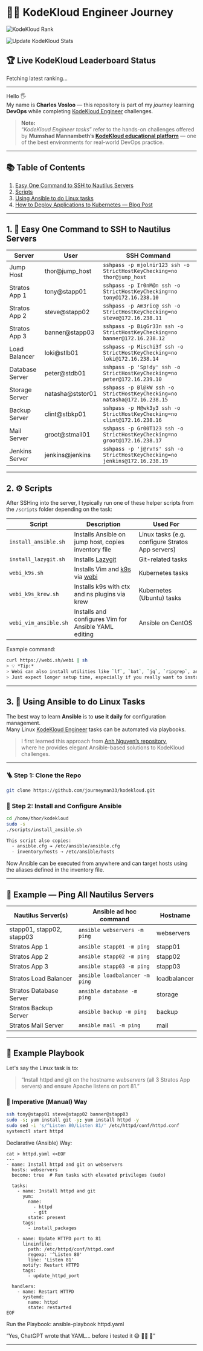 # 🧑‍💻 KodeKloud Engineer Journey
![KodeKloud Rank](https://img.shields.io/badge/KodeKloud_Rank-5th_–_363955_Points-blue?style=for-the-badge&logo=kubernetes)

![Update KodeKloud Stats](https://github.com/journeyman33/kodekloud/actions/workflows/update-kodekloud-stats.yml/badge.svg)

## 🏆 Live KodeKloud Leaderboard Status
<!-- KK_STATS_START -->
Fetching latest ranking...
<!-- KK_STATS_END -->
---
Hello 🖐️  
My name is **Charles Vosloo** — this repository is part of my *journey* learning **DevOps** while completing [KodeKloud Engineer](https://engineer.kodekloud.com/) challenges.

> **Note:**  
> “*KodeKloud Engineer tasks*” refer to the hands-on challenges offered by **Mumshad Mannambeth’s [KodeKloud educational platform](https://kodekloud.com/)** — one of the best environments for real-world DevOps practice.

---

## 📚 Table of Contents
1. [Easy One Command to SSH to Nautilus Servers](#1-easy-one-command-to-ssh-to-nautilus-servers)
2. [Scripts](#2-scripts)
3. [Using Ansible to do Linux tasks](#3-using-ansible-to-do-linux-tasks)
4. [How to Deploy Applications to Kubernetes — Blog Post](https://journeyman33.github.io/hugo-site/)

---

## 1. 🧩 Easy One Command to SSH to Nautilus Servers

| Server | User | SSH Command |
|--------|------|-------------|
| Jump Host | thor@jump_host | `sshpass -p mjolnir123 ssh -o StrictHostKeyChecking=no thor@jump_host` |
| Stratos App 1 | tony@stapp01 | `sshpass -p Ir0nM@n ssh -o StrictHostKeyChecking=no tony@172.16.238.10` |
| Stratos App 2 | steve@stapp02 | `sshpass -p Am3ric@ ssh -o StrictHostKeyChecking=no steve@172.16.238.11` |
| Stratos App 3 | banner@stapp03 | `sshpass -p BigGr33n ssh -o StrictHostKeyChecking=no banner@172.16.238.12` |
| Load Balancer | loki@stlb01 | `sshpass -p Mischi3f ssh -o StrictHostKeyChecking=no loki@172.16.238.14` |
| Database Server | peter@stdb01 | `sshpass -p 'Sp!dy' ssh -o StrictHostKeyChecking=no peter@172.16.239.10` |
| Storage Server | natasha@ststor01 | `sshpass -p Bl@kW ssh -o StrictHostKeyChecking=no natasha@172.16.238.15` |
| Backup Server | clint@stbkp01 | `sshpass -p H@wk3y3 ssh -o StrictHostKeyChecking=no clint@172.16.238.16` |
| Mail Server | groot@stmail01 | `sshpass -p Gr00T123 ssh -o StrictHostKeyChecking=no groot@172.16.238.17` |
| Jenkins Server | jenkins@jenkins | `sshpass -p 'j@rv!s' ssh -o StrictHostKeyChecking=no jenkins@172.16.238.19` |

---

## 2. ⚙️ Scripts

After SSHing into the server, I typically run one of these helper scripts from the `/scripts` folder depending on the task:

| Script | Description | Used For |
|--------|--------------|----------|
| `install_ansible.sh` | Installs Ansible on jump host, copies inventory file | Linux tasks (e.g. configure Stratos App servers) |
| `install_lazygit.sh` | Installs [Lazygit](https://github.com/jesseduffield/lazygit) | Git-related tasks |
| `webi_k9s.sh` | Installs Vim and [k9s](https://k9scli.io/) via [webi](https://webinstall.dev/webi/) | Kubernetes tasks |
| `webi_k9s_krew.sh` | Installs k9s with ctx and ns plugins via krew | Kubernetes (Ubuntu) tasks |
| `webi_vim_ansible.sh` | Installs and configures Vim for Ansible YAML editing | Ansible on CentOS |

Example command:
```bash
curl https://webi.sh/webi | sh
> 💡 *Tip:*  
> Webi can also install utilities like `lf`, `bat`, `jq`, `ripgrep`, and `zoxide`.  
> Just expect longer setup time, especially if you really want to install brew.
```
---

## 3. 🧠 Using Ansible to do Linux Tasks

The best way to learn **Ansible** is to **use it daily** for configuration management.  
Many Linux [KodeKloud Engineer](https://kodekloud-engineer.com/) tasks can be automated via playbooks.

> I first learned this approach from [Anh Nguyen’s repository](https://github.com/ntheanh201/kodekloud-engineer),  
> where he provides elegant Ansible-based solutions to KodeKloud challenges.

---

### 🪜 Step 1: Clone the Repo
```bash
git clone https://github.com/journeyman33/kodekloud.git
```
### 🧰 Step 2: Install and Configure Ansible
```bash
cd /home/thor/kodekloud
sudo -s
./scripts/install_ansible.sh

This script also copies:
  - ansible.cfg → /etc/ansible/ansible.cfg
  - inventory/hosts → /etc/ansible/hosts
```
Now Ansible can be executed from anywhere and can target hosts using the aliases defined in the inventory file.

---

## 📡 Example — Ping All Nautilus Servers

| Nautilus Server(s) | Ansible ad hoc command | Hostname |
|--------------------|------------------------|-----------|
| stapp01, stapp02, stapp03 | `ansible webservers -m ping` | webservers |
| Stratos App 1 | `ansible stapp01 -m ping` | stapp01 |
| Stratos App 2 | `ansible stapp02 -m ping` | stapp02 |
| Stratos App 3 | `ansible stapp03 -m ping` | stapp03 |
| Stratos Load Balancer | `ansible loadbalancer -m ping` | loadbalancer |
| Stratos Database Server | `ansible database -m ping` | storage |
| Stratos Backup Server | `ansible backup -m ping` | backup |
| Stratos Mail Server | `ansible mail -m ping` | mail |

---

## 🧩 Example Playbook

Let's say the Linux task is to:

> “Install httpd and git on the hostname *webservers* (all 3 Stratos App servers) and ensure Apache listens on port 81.”

### 🧱 Imperative (Manual) Way
```bash
ssh tony@stapp01 steve@stapp02 banner@stapp03
sudo -s; yum install git -y; yum install httpd -y
sudo sed -i 's/^Listen 80/Listen 81/' /etc/httpd/conf/httpd.conf
systemctl start httpd

```
Declarative (Ansible) Way:
```
cat > httpd.yaml <<EOF
---
- name: Install httpd and git on webservers
  hosts: webservers
  become: true  # Run tasks with elevated privileges (sudo)

  tasks:
    - name: Install httpd and git
      yum:
        name:
          - httpd
          - git
        state: present
      tags:
        - install_packages

    - name: Update HTTPD port to 81
      lineinfile:
        path: /etc/httpd/conf/httpd.conf
        regexp: '^Listen 80'
        line: 'Listen 81'
      notify: Restart HTTPD
      tags:
        - update_httpd_port

  handlers:
    - name: Restart HTTPD
      systemd:
        name: httpd
        state: restarted
EOF
```
Run the Playbook:
ansible-playbook httpd.yaml


“Yes, ChatGPT wrote that YAML… before i tested it 😅  🧙‍♂️ 📜”



---


